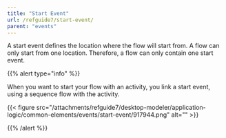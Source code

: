 ```yaml
---
title: "Start Event"
url: /refguide7/start-event/
parent: "events"
---
```


A start event defines the location where the flow will start from. A flow can only start from one location. Therefore, a flow can only contain one start event.

{{% alert type="info" %}}

When you want to start your flow with an activity, you link a start event, using a sequence flow with the activity.

{{< figure src="/attachments/refguide7/desktop-modeler/application-logic/common-elements/events/start-event/917944.png" alt="" >}}

{{% /alert %}}
